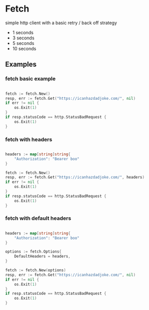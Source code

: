 # Fetch

simple http client with a basic retry / back off strategy

- 1 seconds
- 3 seconds
- 5 seconds
- 10 seconds

## Examples


### fetch basic example

```go

fetch := fetch.New()
resp, err := fetch.Get("https://icanhazdadjoke.com/", nil)
if err != nil {
    os.Exit(1)
}
if resp.statusCode == http.StatusBadRequest {
    os.Exit(1)
}

```

### fetch with headers

```go

headers := map[string]string{
    "Authorization": "Bearer boo"
}

fetch := fetch.New()
resp, err := fetch.Get("https://icanhazdadjoke.com/", headers)
if err != nil {
    os.Exit(1)
}
if resp.statusCode == http.StatusBadRequest {
    os.Exit(1)
}

```


### fetch with default headers

```go

headers := map[string]string{
    "Authorization": "Bearer boo"
}

options := fetch.Options{
    DefaultHeaders = headers,
}

fetch := fetch.New(options)
resp, err := fetch.Get("https://icanhazdadjoke.com/", nil)
if err != nil {
    os.Exit(1)
}
if resp.statusCode == http.StatusBadRequest {
    os.Exit(1)
}

```